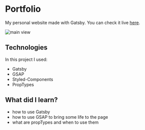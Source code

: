 # Portfolio

My personal website made with Gatsby. You can check it live [here](https://www.gabrieldaniluk.pl/).

![main view](https://i.imgur.com/0YeV1cU.png "main page preview")

## Technologies

In this project I used:

-   Gatsby
-   GSAP
-   Styled-Components
-   PropTypes

## What did I learn?

-   how to use Gatsby
-   how to use GSAP to bring some life to the page
-   what are propTypes and when to use them


